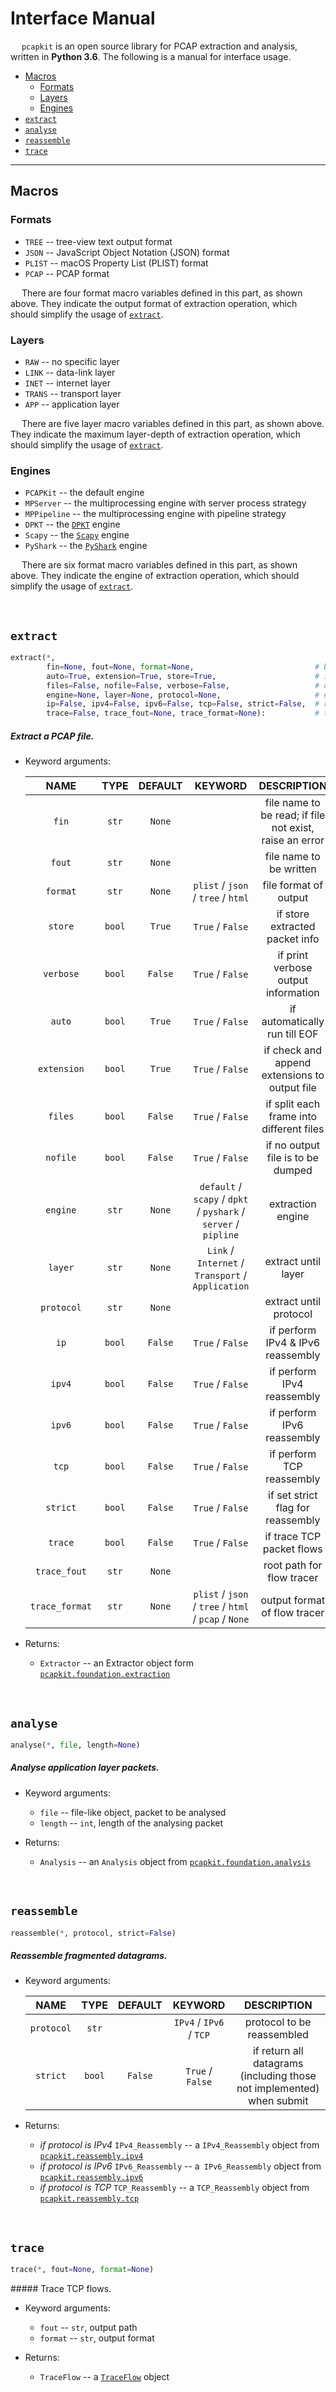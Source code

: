 # Interface Manual

&emsp; `pcapkit` is an open source library for PCAP extraction and analysis, written in __Python 3.6__. The following is a manual for interface usage.

 - [Macros](#macros)
    * [Formats](#formats)
    * [Layers](#layers)
    * [Engines](#engines)
 - [`extract`](#extract)
 - [`analyse`](#analyse)
 - [`reassemble`](#reassemble)
 - [`trace`](#trace)

---

## Macros

### Formats

 - `TREE` -- tree-view text output format
 - `JSON` -- JavaScript Object Notation (JSON) format
 - `PLIST` -- macOS Property List (PLIST) format
 - `PCAP` -- PCAP format

&emsp; There are four format macro variables defined in this part, as shown above. They indicate the output format of extraction operation, which should simplify the usage of [`extract`](#extract).

### Layers

 - `RAW` -- no specific layer
 - `LINK` -- data-link layer
 - `INET` -- internet layer
 - `TRANS` -- transport layer
 - `APP` -- application layer

&emsp; There are five layer macro variables defined in this part, as shown above. They indicate the maximum layer-depth of extraction operation, which should simplify the usage of [`extract`](#extract).

### Engines

 - `PCAPKit` -- the default engine
 - `MPServer` -- the multiprocessing engine with server process strategy
 - `MPPipeline` -- the multiprocessing engine with pipeline strategy
 - `DPKT` -- the [`DPKT`](https://github.com/kbandla/dpkt) engine
 - `Scapy` -- the [`Scapy`](https://scapy.net) engine
 - `PyShark` -- the [`PyShark`](https://kiminewt.github.io/pyshark/) engine

&emsp; There are six format macro variables defined in this part, as shown above. They indicate the engine of extraction operation, which should simplify the usage of [`extract`](#extract).

&nbsp;

## `extract`

```python
extract(*,
        fin=None, fout=None, format=None,                           # basic settings
        auto=True, extension=True, store=True,                      # internal settings
        files=False, nofile=False, verbose=False,                   # output settings
        engine=None, layer=None, protocol=None,                     # extraction settings
        ip=False, ipv4=False, ipv6=False, tcp=False, strict=False,  # reassembly settings
        trace=False, trace_fout=None, trace_format=None):           # trace settings
```

##### Extract a PCAP file.

 - Keyword arguments:

    |      NAME      |  TYPE  | DEFAULT |                           KEYWORD                            |                       DESCRIPTION                       |
    | :------------: | :----: | :-----: | :----------------------------------------------------------: | :-----------------------------------------------------: |
    |     `fin`      | `str`  | `None`  |                                                              | file name to be read; if file not exist, raise an error |
    |     `fout`     | `str`  | `None`  |                                                              |                 file name to be written                 |
    |    `format`    | `str`  | `None`  |              `plist` / `json` / `tree` / `html`              |                  file format of output                  |
    |    `store`     | `bool` | `True`  |                       `True` / `False`                       |             if store extracted packet info              |
    |   `verbose`    | `bool` | `False` |                       `True` / `False`                       |           if print verbose output information           |
    |     `auto`     | `bool` | `True`  |                       `True` / `False`                       |              if automatically run till EOF              |
    |  `extension`   | `bool` | `True`  |                       `True` / `False`                       |      if check and append extensions to output file      |
    |    `files`     | `bool` | `False` |                       `True` / `False`                       |        if split each frame into different files         |
    |    `nofile`    | `bool` | `False` |                       `True` / `False`                       |            if no output file is to be dumped            |
    |    `engine`    | `str`  | `None`  | `default` / `scapy` / `dpkt` / `pyshark` / `server` / `pipline` |                    extraction engine                    |
    |    `layer`     | `str`  | `None`  |      `Link` / `Internet` / `Transport` / `Application`       |                   extract until layer                   |
    |   `protocol`   | `str`  | `None`  |                                                              |                 extract until protocol                  |
    |      `ip`      | `bool` | `False` |                       `True` / `False`                       |            if perform IPv4 & IPv6 reassembly            |
    |     `ipv4`     | `bool` | `False` |                       `True` / `False`                       |               if perform IPv4 reassembly                |
    |     `ipv6`     | `bool` | `False` |                       `True` / `False`                       |               if perform IPv6 reassembly                |
    |     `tcp`      | `bool` | `False` |                       `True` / `False`                       |                if perform TCP reassembly                |
    |    `strict`    | `bool` | `False` |                       `True` / `False`                       |            if set strict flag for reassembly            |
    |    `trace`     | `bool` | `False` |                       `True` / `False`                       |                if trace TCP packet flows                |
    |  `trace_fout`  | `str`  | `None`  |                                                              |                root path for flow tracer                |
    | `trace_format` | `str`  | `None`  |     `plist` / `json` / `tree` / `html` / `pcap` / `None`     |              output format of flow tracer               |

 - Returns:
    * `Extractor` -- an Extractor object form [`pcapkit.foundation.extraction`](https://github.com/JarryShaw/PyPCAPKit/tree/master/src/foundation#extraction)

&nbsp;

## `analyse`

```python
analyse(*, file, length=None)
```

##### Analyse application layer packets.

 - Keyword arguments:
    * `file` -- file-like object, packet to be analysed
    * `length` -- `int`, length of the analysing packet

 - Returns:
    * `Analysis` -- an `Analysis` object from [`pcapkit.foundation.analysis`](https://github.com/JarryShaw/PyPCAPKit/tree/master/src/foundation#analysis)

&nbsp;

## `reassemble`

```python
reassemble(*, protocol, strict=False)
```

##### Reassemble fragmented datagrams.

 - Keyword arguments:

    |    NAME    |  TYPE  | DEFAULT |         KEYWORD         |                         DESCRIPTION                                   |
    | :--------: | :----: | :-----: | :---------------------: | :-------------------------------------------------------------------: |
    | `protocol` | `str`  |         | `IPv4` / `IPv6` / `TCP` |                  protocol to be reassembled                           |
    |  `strict`  | `bool` | `False` |    `True` / `False`     | if return all datagrams (including those not implemented) when submit |

 - Returns:
    * *if protocol is IPv4* `IPv4_Reassembly` -- a `IPv4_Reassembly` object from [`pcapkit.reassembly.ipv4`](https://github.com/JarryShaw/PyPCAPKit/tree/master/src/reassembly#ipv4_reassembly)
    * *if protocol is IPv6* `IPv6_Reassembly` -- a` IPv6_Reassembly` object from [`pcapkit.reassembly.ipv6`](https://github.com/JarryShaw/PyPCAPKit/tree/master/src/reassembly#ipv6_reassembly)
    * *if protocol is TCP* `TCP_Reassembly` -- a `TCP_Reassembly` object from [`pcapkit.reassembly.tcp`](https://github.com/JarryShaw/PyPCAPKit/tree/master/src/reassembly#tcp_reassembly)

&nbsp;

## `trace`

```python
trace(*, fout=None, format=None)
```

##### Trace TCP flows.

 - Keyword arguments:
    * `fout` -- `str`, output path
    * `format` -- `str`, output format

 - Returns:
    * `TraceFlow` -- a [`TraceFlow`](https://github.com/JarryShaw/PyPCAPKit/tree/master/src/foundation#class-traceflow) object
